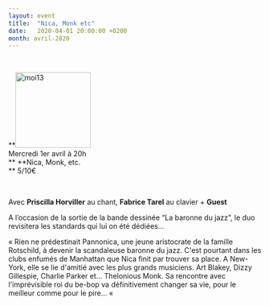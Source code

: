 ```yaml
---
layout: event
title:  "Nica, Monk etc"
date:   2020-04-01 20:00:00 +0200
month: avril-2020
---
```

&nbsp;

**<img class=" size-thumbnail wp-image-3257 alignleft" src="http://localhost/wpagendarts/wp-content/uploads/2017/06/moi13.jpg?w=150" alt="moi13" width="150" height="150" srcset="http://localhost/wpagendarts/wp-content/uploads/2017/06/moi13.jpg 600w, http://localhost/wpagendarts/wp-content/uploads/2017/06/moi13-300x300.jpg 300w, http://localhost/wpagendarts/wp-content/uploads/2017/06/moi13-150x150.jpg 150w" sizes="(max-width: 150px) 100vw, 150px" />  
Mercredi 1er avril à 20h  
** **Nica, Monk, etc.  
** <span style="font-weight:400;">5/10€</span>

&nbsp;

Avec **Priscilla Horviller** au chant, **Fabrice Tarel** au clavier + **Guest**

<span style="font-weight:400;">A l’occasion de la sortie de la bande dessinée “La baronne du jazz”, le duo revisitera les standards qui lui on été dédiées...</span>

<span style="font-weight:400;">« Rien ne prédestinait Pannonica, une jeune aristocrate de la famille Rotschild, à devenir la scandaleuse baronne du jazz. C'est pourtant dans les clubs enfumés de Manhattan que Nica finit par trouver sa place. A New-York, elle se lie d'amitié avec les plus grands musiciens. Art Blakey, Dizzy Gillespie, Charlie Parker et... Thelonious Monk. Sa rencontre avec l'imprévisible roi du be-bop va définitivement changer sa vie, pour le meilleur comme pour le pire... « </span>